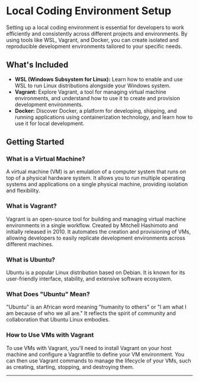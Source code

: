 # Local Coding Environment Setup

Setting up a local coding environment is essential for developers to work efficiently and consistently across different projects and environments. By using tools like WSL, Vagrant, and Docker, you can create isolated and reproducible development environments tailored to your specific needs.

## What's Included

- **WSL (Windows Subsystem for Linux):** Learn how to enable and use WSL to run Linux distributions alongside your Windows system.
- **Vagrant:** Explore Vagrant, a tool for managing virtual machine environments, and understand how to use it to create and provision development environments.
- **Docker:** Discover Docker, a platform for developing, shipping, and running applications using containerization technology, and learn how to use it for local development.

## Getting Started

### What is a Virtual Machine?

A virtual machine (VM) is an emulation of a computer system that runs on top of a physical hardware system. It allows you to run multiple operating systems and applications on a single physical machine, providing isolation and flexibility.

### What is Vagrant?

Vagrant is an open-source tool for building and managing virtual machine environments in a single workflow. Created by Mitchell Hashimoto and initially released in 2010. It automates the creation and provisioning of VMs, allowing developers to easily replicate development environments across different machines.

### What is Ubuntu?

Ubuntu is a popular Linux distribution based on Debian. It is known for its user-friendly interface, stability, and extensive software ecosystem.

### What Does "Ubuntu" Mean?

"Ubuntu" is an African word meaning "humanity to others" or "I am what I am because of who we all are." It reflects the spirit of community and collaboration that Ubuntu Linux embodies.

### How to Use VMs with Vagrant

To use VMs with Vagrant, you'll need to install Vagrant on your host machine and configure a Vagrantfile to define your VM environment. You can then use Vagrant commands to manage the lifecycle of your VMs, such as creating, starting, stopping, and destroying them.


---
